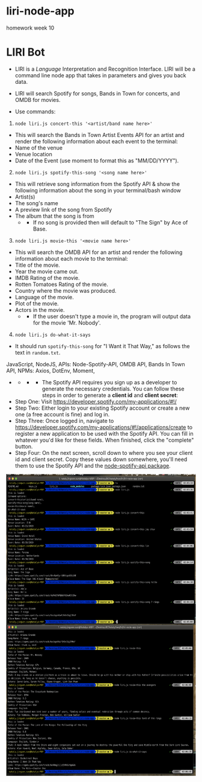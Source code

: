 # liri-node-app
homework week 10

# LIRI Bot
* LIRI is a _Language_ Interpretation and Recognition Interface. LIRI will be a command line node app that takes in parameters and gives you back data.

* LIRI will search Spotify for songs, Bands in Town for concerts, and OMDB for movies.


* Use commands:
1. `node liri.js concert-this '<artist/band name here>'`
* This will search the Bands in Town Artist Events API for an artist and render the following information about each event to the terminal:
* Name of the venue
* Venue location
* Date of the Event (use moment to format this as "MM/DD/YYYY").

2. `node liri.js spotify-this-song '<song name here>'`
* This will retrieve song information from the Spotify API & show the following information about the song in your terminal/bash window
* Artist(s)
* The song's name
* A preview link of the song from Spotify
* The album that the song is from
    * * If no song is provided then  will default to "The Sign" by Ace of Base.

3. `node liri.js movie-this '<movie name here>'`
* This will search the OMDB API for an artist and render the following information about each movie to the terminal:
* Title of the movie. 
* Year the movie came out.
* IMDB Rating of the movie.
* Rotten Tomatoes Rating of the movie.
* Country where the movie was produced.
* Language of the movie.
* Plot of the movie.
* Actors in the movie.
    * * If the user doesn't type a movie in, the program will output data for the movie 'Mr. Nobody'.
    
4. `node liri.js do-what-it-says`
* It should run `spotify-this-song` for "I Want it That Way," as follows the text in `random.txt`.


JavaScript, NodeJS, 
APIs: Node-Spotify-API, OMDB API, Bands In Town API,
NPMs: Axios, DotEnv, Moment,


* * * * The Spotify API requires you sign up as a developer to generate the necessary credentials. You can follow these steps in order to generate a **client id** and **client secret**:
* Step One: Visit <https://developer.spotify.com/my-applications/#!/>
* Step Two: Either login to your existing Spotify account or create a new one (a free account is fine) and log in.
* Step Three: Once logged in, navigate to <https://developer.spotify.com/my-applications/#!/applications/create> to register a new application to be used with the Spotify API. You can fill in whatever you'd like for these fields. When finished, click the "complete" button.
* Step Four: On the next screen, scroll down to where you see your client id and client secret. Copy these values down somewhere, you'll need them to use the Spotify API and the [node-spotify-api package](https://www.npmjs.com/package/node-spotify-api).



<img src="screenshots/1.png" height="400" align="center" alt="Screenshot"/> 
 <img src="screenshots/2.png" height="400" align="center" alt="Screenshot"/> 
